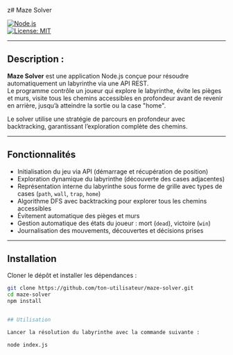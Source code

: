 z# Maze Solver

[![Node.js](https://img.shields.io/badge/node.js-%3E%3D14-brightgreen)](https://nodejs.org/)  
[![License: MIT](https://img.shields.io/badge/License-MIT-blue.svg)](LICENSE)

---

## Description :

**Maze Solver** est une application Node.js conçue pour résoudre automatiquement un labyrinthe via une API REST.  
Le programme contrôle un joueur qui explore le labyrinthe, évite les pièges et murs, visite tous les chemins accessibles en profondeur avant de revenir en arrière, jusqu’à atteindre la sortie ou la case "home".

Le solver utilise une stratégie de parcours en profondeur avec backtracking, garantissant l’exploration complète des chemins.

---

## Fonctionnalités

- Initialisation du jeu via API (démarrage et récupération de position)
- Exploration dynamique du labyrinthe (découverte des cases adjacentes)
- Représentation interne du labyrinthe sous forme de grille avec types de cases (`path`, `wall`, `trap`, `home`)
- Algorithme DFS avec backtracking pour explorer tous les chemins accessibles
- Évitement automatique des pièges et murs
- Gestion automatique des états du joueur : mort (`dead`), victoire (`win`)
- Journalisation des mouvements, découvertes et décisions prises

---

## Installation

Cloner le dépôt et installer les dépendances :

```bash
git clone https://github.com/ton-utilisateur/maze-solver.git
cd maze-solver
npm install


## Utilisation

Lancer la résolution du labyrinthe avec la commande suivante :

node index.js
